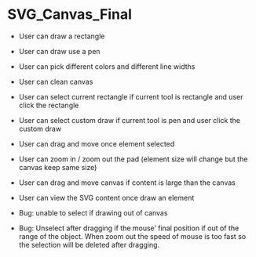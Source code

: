 # SVG_Canvas_Final
- User can draw a rectangle
- User can draw use a pen 
- User can pick different colors and different line widths
- User can clean canvas 
- User can select current rectangle if current tool is rectangle and user click the rectangle 
- User can select custom draw if current tool is pen and user click the custom draw 
- User can drag and move once element selected 
- User can zoom in / zoom out the pad (element size will change but the canvas keep same size) 
- User can drag and move canvas if content is large than the canvas 
- User can view the SVG content once draw an element 

- Bug: unable to select if drawing out of canvas
- Bug: Unselect after dragging if the mouse’ final position if out of the range of the object. When zoom out the speed of mouse is too fast so the selection will be deleted after dragging.
